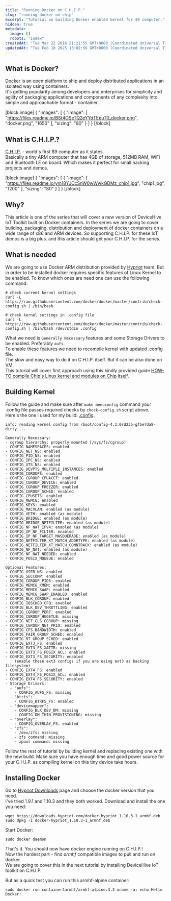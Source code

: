 ```yaml
---
title: "Running Docker on C.H.I.P."
slug: "running-docker-on-chip"
excerpt: "Tutorial on building Docker enabled kernel for $9 computer."
hidden: true
metadata: 
  image: []
  robots: "index"
createdAt: "Tue Mar 22 2016 21:21:55 GMT+0000 (Coordinated Universal Time)"
updatedAt: "Tue Feb 18 2025 13:02:59 GMT+0000 (Coordinated Universal Time)"
---
```

## What is Docker?

[Docker](http://docker.io) is an open platform to ship and deploy distributed applications in an isolated way using containers.  
It's getting popularity among developers and enterprises for simplicity and agility of packaging applications and components of any complexity into simple and approachable format - container. 

[block:image]
{
  "images": [
    {
      "image": [
        "https://files.readme.io/BSt4OSeTQ2eYYdTEeuT0_docker.png",
        "docker.png",
        "1650"
      ],
      "sizing": "80"
    }
  ]
}
[/block]


## What is C.H.I.P.?

[C.H.I.P.](http://getchip.com/pages/chip) - world's first $9 computer as it states.  
Basically a tiny ARM computer that has 4GB of storage, 512MB RAM, WiFi and Bluetooth LE on board. Which makes it perfect for small hacking projects and demos.

[block:image]
{
  "images": [
    {
      "image": [
        "https://files.readme.io/ym18YJCcSnW0wWwkGDMz_chip1.jpg",
        "chip1.jpg",
        "1200"
      ],
      "sizing": "80"
    }
  ]
}
[/block]


## Why?

This article is one of the series that will cover a new version of DeviceHive IoT Toolkit built on Docker containers. In the series we are going to cover building, packaging, distribution and deployment of docker containers on a wide range of x86 and ARM devices. So supporting C.H.I.P. for these IoT demos is a big plus. and this article should get your C.H.I.P. for the series.

## What is needed

We are going to use Docker ARM distribution provided by [Hypriot](http://blog.hypriot.com/) team. But in order to be installed docker requires specific features of Linux Kernel to be enabled. To know which ones are need one can use the following command:

```shell
# check current kernel settings
curl -L https://raw.githubusercontent.com/docker/docker/master/contrib/check-config.sh | /bin/bash

# check kernel settings in .config file
curl -L https://raw.githubusercontent.com/docker/docker/master/contrib/check-config.sh | /bin/bash /dev/stdin .config
```

What we need is `Generally Necessary` features and some Storage Drivers to be enabled. Preferably `aufs`.  
To enable these features we need to recompile kernel with updated .config file.  
The slow and easy way to do it on C.H.I.P. itself. But it can be also done on VM.  
This tutorial will cover first approach using this kindly provided guide [HOW-TO compile Chip's Linux kernel and modules on Chip itself](http://www.raspibo.org/wiki/index.php/HOW-TO_compile_Chip%27s_Linux_kernel_and_modules_on_Chip_itself). 

## Building Kernel

Follow the guide and make sure after `make menuconfig` command your .config file passes required checks by `check-config.sh` script above.  
Here's the one I used for my build: [.config](https://gist.github.com/demon-xxi/4e3bf6c83dd79c7a15a3).

```shell Results of running check-config.sh 
info: reading kernel config from /boot/config-4.3.0rd235-gfbe7da8-dirty ...

Generally Necessary:
- cgroup hierarchy: properly mounted [/sys/fs/cgroup]
- CONFIG_NAMESPACES: enabled
- CONFIG_NET_NS: enabled
- CONFIG_PID_NS: enabled
- CONFIG_IPC_NS: enabled
- CONFIG_UTS_NS: enabled
- CONFIG_DEVPTS_MULTIPLE_INSTANCES: enabled
- CONFIG_CGROUPS: enabled
- CONFIG_CGROUP_CPUACCT: enabled
- CONFIG_CGROUP_DEVICE: enabled
- CONFIG_CGROUP_FREEZER: enabled
- CONFIG_CGROUP_SCHED: enabled
- CONFIG_CPUSETS: enabled
- CONFIG_MEMCG: enabled
- CONFIG_KEYS: enabled
- CONFIG_MACVLAN: enabled (as module)
- CONFIG_VETH: enabled (as module)
- CONFIG_BRIDGE: enabled (as module)
- CONFIG_BRIDGE_NETFILTER: enabled (as module)
- CONFIG_NF_NAT_IPV4: enabled (as module)
- CONFIG_IP_NF_FILTER: enabled
- CONFIG_IP_NF_TARGET_MASQUERADE: enabled (as module)
- CONFIG_NETFILTER_XT_MATCH_ADDRTYPE: enabled (as module)
- CONFIG_NETFILTER_XT_MATCH_CONNTRACK: enabled (as module)
- CONFIG_NF_NAT: enabled (as module)
- CONFIG_NF_NAT_NEEDED: enabled
- CONFIG_POSIX_MQUEUE: enabled

Optional Features:
- CONFIG_USER_NS: enabled
- CONFIG_SECCOMP: enabled
- CONFIG_CGROUP_PIDS: enabled
- CONFIG_MEMCG_KMEM: enabled
- CONFIG_MEMCG_SWAP: enabled
- CONFIG_MEMCG_SWAP_ENABLED: enabled
- CONFIG_BLK_CGROUP: enabled
- CONFIG_IOSCHED_CFQ: enabled
- CONFIG_BLK_DEV_THROTTLING: enabled
- CONFIG_CGROUP_PERF: enabled
- CONFIG_CGROUP_HUGETLB: missing
- CONFIG_NET_CLS_CGROUP: missing
- CONFIG_CGROUP_NET_PRIO: enabled
- CONFIG_CFS_BANDWIDTH: enabled
- CONFIG_FAIR_GROUP_SCHED: enabled
- CONFIG_RT_GROUP_SCHED: enabled
- CONFIG_EXT3_FS: enabled
- CONFIG_EXT3_FS_XATTR: missing
- CONFIG_EXT3_FS_POSIX_ACL: enabled
- CONFIG_EXT3_FS_SECURITY: enabled
    (enable these ext3 configs if you are using ext3 as backing filesystem)
- CONFIG_EXT4_FS: enabled
- CONFIG_EXT4_FS_POSIX_ACL: enabled
- CONFIG_EXT4_FS_SECURITY: enabled
- Storage Drivers:
  - "aufs":
    - CONFIG_AUFS_FS: missing
  - "btrfs":
    - CONFIG_BTRFS_FS: enabled
  - "devicemapper":
    - CONFIG_BLK_DEV_DM: missing
    - CONFIG_DM_THIN_PROVISIONING: missing
  - "overlay":
    - CONFIG_OVERLAY_FS: enabled
  - "zfs":
    - /dev/zfs: missing
    - zfs command: missing
    - zpool command: missing
```

Follow the rest of tutorial by building kernel and replacing existing one with the new build. Make sure you have enough time and good power source for your C.H.I.P. as compiling kernel on this tiny device take hours.

## Installing Docker

Go to [Hypriot Downloads](http://blog.hypriot.com/downloads/#hypriot-docker-debian-packages-for-raspberry-pi:2a4af035d9e12b64c084b5e7cfb2c420) page and choose the docker version that you need.  
I've tried 1.9.1 and 1.10.3 and they both worked. Download and install the one you need:

```shell
wget https://downloads.hypriot.com/docker-hypriot_1.10.3-1_armhf.deb
sudo dpkg -i docker-hypriot_1.10.3-1_armhf.deb
```

Start Docker:

```shell
sudo docker daemon
```

That's it. You should now have docker engine running on C.H.I.P.!  
Now the hardest part - find _armhf_ compatible images to pull and run on docker.  
We are going to cover this in the next tutorial by installing DeviceHive IoT toolkit on C.H.I.P.

But as a quick test you can run this armhf-alpine container:

```shell
sudo docker run container4armhf/armhf-alpine:3.3 uname -a; echo Hello Docker!
```
